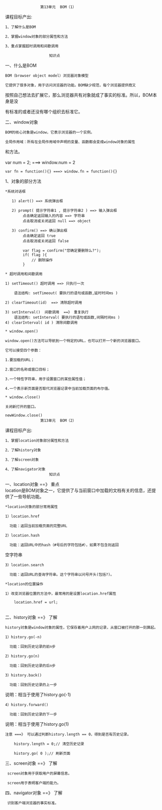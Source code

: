 					第13单元  BOM（1）

课程目标产出:

    1、了解什么是BOM
    
    2、掌握window对象的部分属性和方法
    
    3、重点掌握超时调用和间歇调用
    
    				    知识点


一、什么是BOM

    BOM（browser object model）浏览器对象模型
    
    它提供了很多对象，用于访问浏览器的功能。BOM缺少规范，每个浏览器提供商又

按照自己想法去扩展它，那么浏览器共有对象就成了事实的标准。所以，BOM本身是没

有标准的或者还没有哪个组织去标准它。

二、window对象

    BOM的核心对象是window，它表示浏览器的一个实例。
    
    全局作用域：所有在全局作用域中声明的变量、函数都会变成window对象的属性
和方法。	
​	
	var num = 2; ===>  window.num = 2
	
	var fn = function(){} ===> window.fn = function(){}

  1、对象的部分方法 

    *系统对话框
    
       1) alert() ==> 系统弹出框
    
       2) prompt( 提示字符串1 , 提示字符串2 ) ==> 输入弹出框
       		点击确定返回输入的内容 ==> 字符串
       		点击取消或关闭返回 null ==> object 
    
       3) confirm() ==> 确认弹出框
            点击确定返回 true
            点击取消或关闭返回 false
    
            var flag = confirm("您确定要删除么?");
            if( flag ){
            	// 删除操作
            }
    
    * 超时调用和间歇调用
    
    1) setTimeout() 超时调用 ==> 只执行一次
    
    	语法结构: setTimeout( 要执行的语句或函数,延时时间ms )
    
    2) clearTimeout(id)  ==> 清除超时调用
    
    3) setInterval()  间歇调用  ==》 重复执行
    	语法结构: setInterval( 要执行的语句或函数,间隔时间ms )
    4) clearInterval( id ) 清除间歇调用
    
    * window.open()
    
    window.open()方法可以导航到一个特定的URL，也可以打开一个新的浏览器窗口。
    
    它可以接受四个参数：
    
    1.要加载的URL；
    
    2.窗口的名称或窗口目标；
    
    3.一个特性字符串，用于设置窗口的某些属性值；
    
    4.一个表示新页面是否取代浏览器记录中当前加载页面的布尔值。
    
    * window.close()
    
    关闭新打开的窗口。
    
    newWindow.close()
					第13单元  BOM（2）
课程目标产出:

    1、掌握location对象部分属性和方法
    
    2、了解history对象
    
    3、了解screen对象
    
    4、了解navigator对象
    				    知识点


一、location对象 ==》 重点
​    
    location是BOM对象之一，它提供了与当前窗口中加载的文档有关的信息，还提供了一些导航功能。
    
    *location对象的部分常用属性
    
    1）location.href
    
      功能：返回当前加载页面的完整URL
    
    2）location.hash
    
      功能：返回URL中的hash（#号后的字符包括#），如果不包含则返回
空字符串

	3）location.search
	
	  功能：返回URL的查询字符串。这个字符串以问号开头(包括?)。
	
	*location的位置操作
	
	1）改变浏览器位置的方法中，最常用的是设置location.href属性
	
		location.href = url;


​	
二、history对象  ==》 了解

	history对象是window对象的属性，它保存着用户上网的记录，从窗口被打开的那一刻算起。
	
	1）history.go(-n)
	
	  功能：回到历史记录的前n步
	
	2）history.go(n)
	
	  功能：回到历史记录的后n步
	
	3）history.back()
	
	  功能：回到历史记录的上一步
说明：相当于使用了history.go(-1)

	4）history.forward()
	
	  功能：回到历史记录的下一步
说明：相当于使用了history.go(1)

	注意 ===》 可以通过判断history.length == 0，得到是否有历史记录。
	
		history.length = 0;// 清空历史记录
	
		history.go( 0 );// 刷新页面 

三、screen对象 ==》 了解

     screen对象用于获取用户的屏幕信息。
    
     screen用于表明客户端的能力。


四、navigator对象 ==》 了解

     识别客户端浏览器的事实标准。